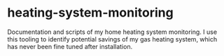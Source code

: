 # heating-system-monitoring
Documentation and scripts of my home heating system monitoring. I use this tooling to identify potential savings of my gas heating system, which has never been fine tuned after installation.
